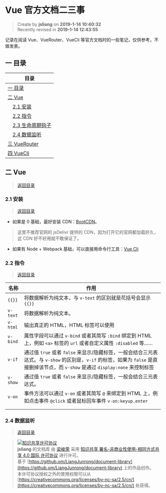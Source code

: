 Vue 官方文档二三事
===

> Create by **jsliang** on **2019-1-14 10:40:32**  
> Recently revised in **2019-1-14 12:43:55**

记录在阅读 Vue、VueRouter、VueCli 等官方文档时的一些笔记，仅供参考，不做发表。

## <a name="chapter-one" id="chapter-one">一 目录</a>

| 目录 |
| --- |
| <a name="catalog-chapter-one" id="catalog-chapter-one"></a>[一 目录](#chapter-one) |
| <a name="catalog-chapter-two" id="catalog-chapter-two"></a>[二 Vue](#chapter-two) |
| &emsp;[2.1 安装](#chapter-two-one) |
| &emsp;[2.2 指令](#chapter-two-two) |
| &emsp;[2.3 生命周期钩子](#chapter-two-three) |
| &emsp;[2.4 数据监听](#chapter-two-four) |
| <a name="catalog-chapter-three" id="catalog-chapter-three"></a>[三 VueRouter](#chapter-three) |
| <a name="catalog-chapter-four" id="catalog-chapter-four"></a>[四 VueCli](#chapter-four) |

## <a name="chapter-two" id="chapter-two">二 Vue</a>

> [返回目录](#catalog-chapter-two)

### <a name="chapter-two-one" id="chapter-two-one">2.1 安装</a>

> [返回目录](#catalog-chapter-two)

* 如果是 0 基础，最好安装 CDN：[BootCDN](https://www.bootcdn.cn/vue/)。
  
> 这里不推荐官网的 jsDelivr 提供的 CDN，因为打开它的官网都加载好久，这 CDN 好不好用就不敢保证了。

* 如果有 Node + Webpack 基础，可以直接用命令行工具：[Vue Cli](https://cli.vuejs.org/zh/guide/)

### <a name="chapter-two-two" id="chapter-two-two">2.2 指令</a>

> [返回目录](#catalog-chapter-two)

| 名称 | 作用 |
| --- | --- |
| `{{}}` | 将数据解析为纯文本，与 `v-text` 的区别就是花括号会显示 `{{}}` |
| `v-text` | 将数据解析为纯文本。 |
| `v-html` | 输出真正的 HTML，HTML 标签可以使用 |
| `v-bind` | 属性字段可以通过 `v-bind` 或者其简写 `:bind` 绑定到 HTML 上，例如 `<a>` 标签的 `url` 或者自定义属性 `:disabled` 等…… |
| `v-if` | 通过值 `true` 或者 `false` 来显示/隐藏标签，一般会结合三元表达式。与 `v-show` 的区别是，`v-if` 的标签，如果为 `false` 是直接删掉该节点，而 `v-show` 是通过 `display:none` 来控制标签 |
| `v-show` |  通过值 `true` 或者 `false` 来显示/隐藏标签，一般会结合三元表达式。|
| `v-on` | 事件方法可以通过 `v-on` 或者其简写 `@` 来绑定到 HTML 上，例如点击事件 `@click` 或者鼠标回车事件 `v-on:keyup.enter` |
|  |  |
|  |  |

### <a name="chapter-two-four" id="chapter-two-four">2.4 数据监听</a>

> [返回目录](#catalog-chapter-two)



> [![知识共享许可协议](https://i.creativecommons.org/l/by-nc-sa/4.0/88x31.png)](http://creativecommons.org/licenses/by-nc-sa/4.0/)  
> **jsliang** 的文档库</a> 由 [梁峻荣](https://github.com/LiangJunrong/document-library) 采用 [知识共享 署名-非商业性使用-相同方式共享 4.0 国际 许可协议](http://creativecommons.org/licenses/by-nc-sa/4.0/) 进行许可。  
> 基于 [https://github.om/LiangJunrong/document-library](https://github.om/LiangJunrong/document-library) 上的作品创作。  
> 本许可协议授权之外的使用权限可以从 [https://creativecommons.org/licenses/by-nc-sa/2.5/cn/](https://creativecommons.org/licenses/by-nc-sa/2.5/cn/) 处获得。